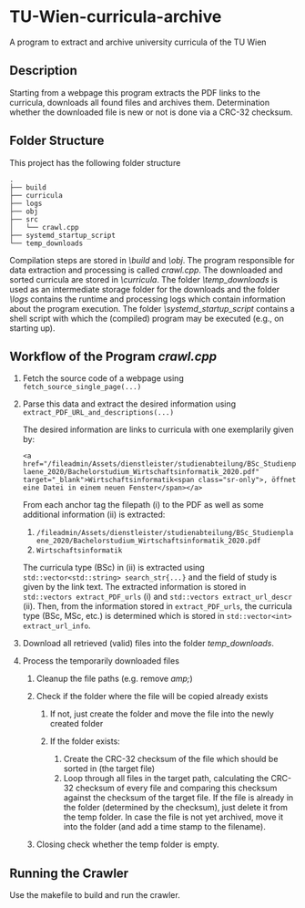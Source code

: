# TU-Wien-curricula-archive
A program to extract and archive university curricula of the TU Wien

## Description
Starting from a webpage this program extracts the PDF links to the curricula, downloads all found files and archives them. Determination whether the downloaded file is new or not is done via a CRC-32 checksum.

## Folder Structure
This project has the following folder structure
```
.
├── build
├── curricula
├── logs
├── obj
├── src
│   └── crawl.cpp
├── systemd_startup_script
└── temp_downloads
```
Compilation steps are stored in *\build* and *\obj*. The program responsible for data extraction and processing is called *crawl.cpp*. The downloaded and sorted curricula are stored in *\curricula*. The folder *\temp_downloads* is used as an intermediate storage folder for the downloads and the folder *\logs* contains the runtime and processing logs which contain information about the program execution. The folder *\systemd_startup_script* contains a shell script with which the (compiled) program may be executed (e.g., on starting up).


## Workflow of the Program *crawl.cpp*
1. Fetch the source code of a webpage using `fetch_source_single_page(...)`
2. Parse this data and extract the desired information using `extract_PDF_URL_and_descriptions(...)`

    The desired information are links to curricula with one exemplarily given by:

    `<a href="/fileadmin/Assets/dienstleister/studienabteilung/BSc_Studienplaene_2020/Bachelorstudium_Wirtschaftsinformatik_2020.pdf" target="_blank">Wirtschaftsinformatik<span class="sr-only">, öffnet eine Datei in einem neuen Fenster</span></a>`
    
    From each anchor tag the filepath (i) to the PDF as well as some additional information (ii) is extracted:
    1. `/fileadmin/Assets/dienstleister/studienabteilung/BSc_Studienplaene_2020/Bachelorstudium_Wirtschaftsinformatik_2020.pdf`
    2. `Wirtschaftsinformatik`

    The curricula type (BSc) in (ii) is extracted using `std::vector<std::string> search_str{...}` and the field of study is given by the link text. The extracted information is stored in `std::vectors extract_PDF_urls` (i) and `std::vectors extract_url_descr` (ii). Then, from the information stored in `extract_PDF_urls`, the curricula type (BSc, MSc, etc.) is determined which is stored in `std::vector<int> extract_url_info`.

3. Download all retrieved (valid) files into the folder *temp_downloads*.
4. Process the temporarily downloaded files

    1. Cleanup the file paths (e.g. remove *amp;*)
    2. Check if the folder where the file will be copied already exists
    
        1. If not, just create the folder and move the file into the newly created folder
        2. If the folder exists:
        
            1. Create the CRC-32 checksum of the file which should be sorted in (the target file)
            2. Loop through all files in the target path, calculating the CRC-32 checksum of every file and comparing this checksum against the checksum of the target file. If the file is already in the folder (determined by the checksum), just delete it from the temp folder. In case the file is not yet archived, move it into the folder (and add a time stamp to the filename).

    4. Closing check whether the temp folder is empty.

## Running the Crawler
Use the makefile to build and run the crawler.


